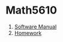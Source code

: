 # Math5610

1. [Software Manual](https://lsdroubay.github.io/math5610/softwaremanual/SM)
2. [Homework](https://lsdroubay.github.io/math5610/homework)
